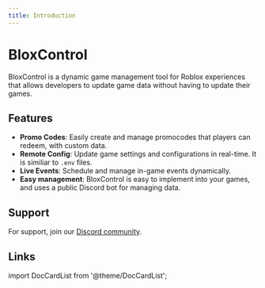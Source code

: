 ```yaml
---
title: Introduction
---
```


# BloxControl

BloxControl is a dynamic game management tool for Roblox experiences that allows developers to update game data without having to update their games.

## Features

- **Promo Codes**: Easily create and manage promocodes that players can redeem, with custom data.
- **Remote Config**: Update game settings and configurations in real-time. It is similiar to `.env` files.
- **Live Events**: Schedule and manage in-game events dynamically.
- **Easy management**: BloxControl is easy to implement into your games, and uses a public Discord bot for managing data.

## Support

For support, join our [Discord community](https://dsc.gg/bitoe).

## Links

import DocCardList from '@theme/DocCardList';

<DocCardList />